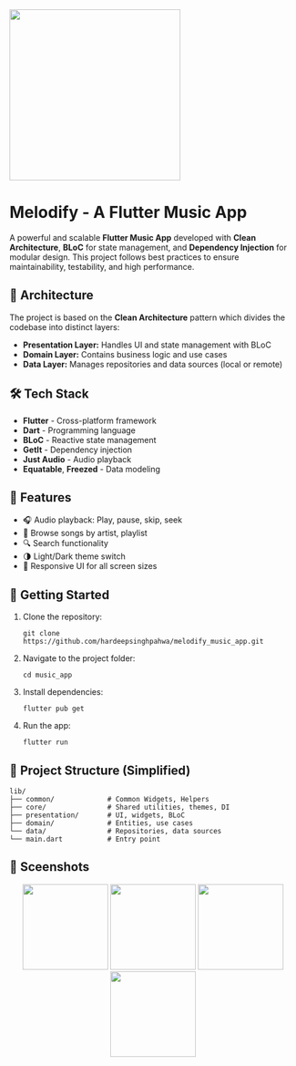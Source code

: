 <img src="https://firebasestorage.googleapis.com/v0/b/tastyrecipeapp.appspot.com/o/logo%20trimmed.png?alt=media&token=206ee3ae-7354-428d-a214-ac540d0156f3" width="300">

<h1>Melodify - A Flutter Music App</h1>

<p>
  A powerful and scalable <strong>Flutter Music App</strong> developed with <strong>Clean Architecture</strong>, 
  <strong>BLoC</strong> for state management, and <strong>Dependency Injection</strong> for modular design. 
  This project follows best practices to ensure maintainability, testability, and high performance.
</p>

<h2>🧱 Architecture</h2>

<p>
  The project is based on the <strong>Clean Architecture</strong> pattern which divides the codebase into distinct layers:
</p>

<ul>
  <li><strong>Presentation Layer:</strong> Handles UI and state management with BLoC</li>
  <li><strong>Domain Layer:</strong> Contains business logic and use cases</li>
  <li><strong>Data Layer:</strong> Manages repositories and data sources (local or remote)</li>
</ul>

<h2>🛠️ Tech Stack</h2>

<ul>
  <li><strong>Flutter</strong> - Cross-platform framework</li>
  <li><strong>Dart</strong> - Programming language</li>
  <li><strong>BLoC</strong> - Reactive state management</li>
  <li><strong>GetIt</strong> - Dependency injection</li>
  <li><strong>Just Audio</strong> - Audio playback</li>
  <li><strong>Equatable</strong>, <strong>Freezed</strong> - Data modeling</li>
</ul>

<h2>📱 Features</h2>

<ul>
  <li>🎧 Audio playback: Play, pause, skip, seek</li>
  <li>📁 Browse songs by artist, playlist</li>
  <li>🔍 Search functionality</li>
  <li>🌗 Light/Dark theme switch</li>
  <li>📶 Responsive UI for all screen sizes</li>
</ul>

<h2>🚀 Getting Started</h2>

<ol>
  <li>Clone the repository:</li>
  <pre><code>git clone https://github.com/hardeepsinghpahwa/melodify_music_app.git</code></pre>
  
  <li>Navigate to the project folder:</li>
  <pre><code>cd music_app</code></pre>
  
  <li>Install dependencies:</li>
  <pre><code>flutter pub get</code></pre>
  
  <li>Run the app:</li>
  <pre><code>flutter run</code></pre>
</ol>

<h2>📂 Project Structure (Simplified)</h2>

<pre><code>lib/
├── common/             # Common Widgets, Helpers
├── core/               # Shared utilities, themes, DI
├── presentation/       # UI, widgets, BLoC
├── domain/             # Entities, use cases
└── data/               # Repositories, data sources
└── main.dart           # Entry point
</code></pre>

<h2>📂 Sceenshots</h2>

<p align="center">
  <img src="https://firebasestorage.googleapis.com/v0/b/tastyrecipeapp.appspot.com/o/Screenshot_20250421_203827.png?alt=media&token=4d6f9902-277d-48b9-8d49-e9a96c1c58ba" width="150" />
  <img src="https://firebasestorage.googleapis.com/v0/b/tastyrecipeapp.appspot.com/o/Screenshot_20250421_203835.png?alt=media&token=84b82963-8237-45aa-a24f-3d58ad74ad38" width="150" />
  <img src="https://firebasestorage.googleapis.com/v0/b/tastyrecipeapp.appspot.com/o/Screenshot_20250421_203754.png?alt=media&token=151d36e9-4574-4d51-9e12-ebbd96665d8a" width="150" />
 <img src="https://firebasestorage.googleapis.com/v0/b/tastyrecipeapp.appspot.com/o/Screenshot_20250421_203931.png?alt=media&token=b9ca9b8f-94b1-471d-a07a-c7cc17264585" width="150" />
</p>

